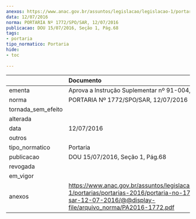 ```yaml
---
anexos: https://www.anac.gov.br/assuntos/legislacao/legislacao-1/portarias/portarias-2016/portaria-no-1772-spo-sar-12-07-2016/@@display-file/arquivo_norma/PA2016-1772.pdf
data: 12/07/2016
norma: PORTARIA Nº 1772/SPO/SAR, 12/07/2016
publicacao: DOU 15/07/2016, Seção 1, Pág.68
tags:
- portaria
tipo_normatico: Portaria
hide: 
- toc 
 
---
```


|                    | Documento                                                                                                                                                          |
|:-------------------|:-------------------------------------------------------------------------------------------------------------------------------------------------------------------|
| ementa             | Aprova a Instrução Suplementar nº 91-004, revisão B.                                                                                                               |
| norma              | PORTARIA Nº 1772/SPO/SAR, 12/07/2016                                                                                                                               |
| tornada_sem_efeito |                                                                                                                                                                    |
| alterada           |                                                                                                                                                                    |
| data               | 12/07/2016                                                                                                                                                         |
| outros             |                                                                                                                                                                    |
| tipo_normatico     | Portaria                                                                                                                                                           |
| publicacao         | DOU 15/07/2016, Seção 1, Pág.68                                                                                                                                    |
| revogada           |                                                                                                                                                                    |
| em_vigor           |                                                                                                                                                                    |
| anexos             | https://www.anac.gov.br/assuntos/legislacao/legislacao-1/portarias/portarias-2016/portaria-no-1772-spo-sar-12-07-2016/@@display-file/arquivo_norma/PA2016-1772.pdf |